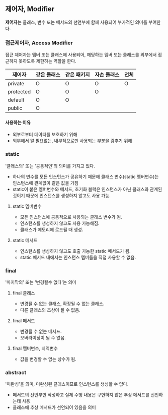 ## 제어자, Modifier

**제어자**는 클래스, 변수 또는 메서드의 선언부에 함께 사용되어 부가적인 의미를 부여한다.

### 접근제어자, Access Modifier
접근 제어자는 멤버 또는 클래스에 사용되어, 해당하는 멤버 또는 클래스를 외부에서 접근하지 못하도록 제한하는 역할을 한다.

| 제어자       | 같은 클래스 | 같은 패키지 | 자손 클래스 | 전체  |
|-----------|--------|--------|--------|-----|
| private   | O      | O      | O      | O   |
| protected | O      | O      | O      |     |
| default   | O      | O      |        |     |
| public    | O      |        |        |     |


#### 사용하는 이유

- 외부로부터 데이터를 보호하기 위해
- 외부에서 알 필요없는, 내부적으로만 사용되는 부분을 감추기 위해


### static 
'클래스의' 또는 '공통적인'의 의미를 가지고 있다.
- 하나의 변수를 모든 인스턴스가 공유하기 때문에 클래스 변수(static 멤버변수)는 인스턴스에 관계없이 같은 값을 가짐 
- static이 붙은 멤버변수와 메서드, 초기화 블럭은 인스턴스가 아닌 클래스와 관계된 것이기 때문에 인스턴스를 생성하지 않고도 사용 가능.

1. static 멤버변수
   - 모든 인스턴스에 공통적으로 사용되는 클래스 변수가 됨.
   - 인스턴스를 생성하지 않고도 사용 가능해짐.
   - 클래스가 메모리에 로드될 때 생성.


2. static 메서드
   - 인스턴스를 생성하지 않고도 호출 가능한 static 메서드가 됨.
   - static 메서드 내에서는 인스턴스 멤버들을 직접 사용할 수 없음.

### final
'마지막의' 또는 '변경될수 없다'는 의미

1. final 클래스
   - 변경될 수 없는 클래스, 확장될 수 없는 클래스.
   - 다른 클래스의 조상이 될 수 없음.

2. final 메서드
   - 변경될 수 없는 메서드.
   - 오버라이딩이 될 수 없음.

3. final 멤버변수, 지역변수
   - 값을 변경할 수 없는 상수가 됨.
   
### abstract
'미완성'을 의미, 미완성된 클래스이므로 인스턴스를 생성할 수 없다.
- 메서드의 선언부만 작성하고 실제 수행 내용은 구현하지 않은 추상 메서드를 선언하는데 사용
- 클래스에 추상 메서드가 선언되어 있음을 의미


